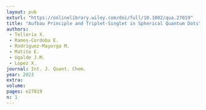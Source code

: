 ```yaml
---
layout: pub
exturl: "https://onlinelibrary.wiley.com/doi/full/10.1002/qua.27019"
title: "Aufbau Principle and Triplet-Singlet in Spherical Quantum Dots"
authors:
 - Telleria X.
 - Ramos-Cordoba E.
 - Rodríguez-Mayorga M.
 - Matito E.
 - Ugalde J.M.
 - Lopez X.
journal: Int. J. Quant. Chem.
year: 2023
extra: 
volume: 
pages: e27019
n: 1
---
```

